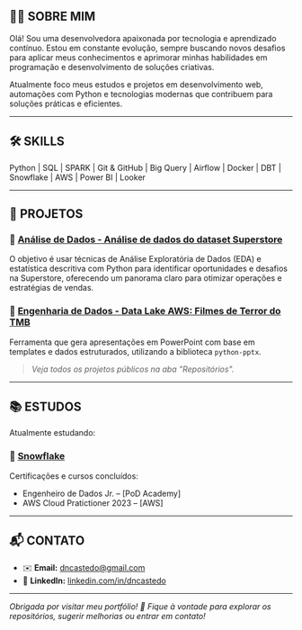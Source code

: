## 👩‍💻 SOBRE MIM

Olá! Sou uma desenvolvedora apaixonada por tecnologia e aprendizado contínuo. Estou em constante evolução, sempre buscando novos desafios para aplicar meus conhecimentos e aprimorar minhas habilidades em programação e desenvolvimento de soluções criativas.

Atualmente foco meus estudos e projetos em desenvolvimento web, automações com Python e tecnologias modernas que contribuem para soluções práticas e eficientes.

---

## 🛠️ SKILLS

Python  |  SQL  |  SPARK  |  Git & GitHub  | Big Query  |  Airflow  |  Docker  |  DBT  |  Snowflake  |  AWS  |  Power BI  |  Looker  

---

## 🚀 PROJETOS


### 🔹 [Análise de Dados - Análise de dados do dataset Superstore](https://github.com/dncastedo/projeto-analise-dados-superstore)

O objetivo é usar técnicas de Análise Exploratória de Dados (EDA) e estatística descritiva com Python para identificar oportunidades e desafios na Superstore, oferecendo um panorama claro para otimizar operações e estratégias de vendas.

### 🔹 [Engenharia de Dados - Data Lake AWS: Filmes de Terror do TMB](https://github.com/dncastedo/estagio-compass-uol-aws-de/tree/master/Desafio)

Ferramenta que gera apresentações em PowerPoint com base em templates e dados estruturados, utilizando a biblioteca `python-pptx`.

<!-- ### 🔹 [Painel Interativo com Dash](https://github.com/seuusuario/nome-do-repositorio)

Dashboard de visualização de dados com filtros interativos, gráficos e layout responsivo. -->

> _Veja todos os projetos públicos na aba "Repositórios"._

---

## 📚 ESTUDOS

Atualmente estudando:

### 🔹 [Snowflake](https://github.com/dncastedo/estudos-snowflake)
<!--### 🔹 [Modelagem de Dados](https://github.com/seuusuario/nome-do-repositorio)
### 🔹 [Arquitetura de Dados](https://github.com/seuusuario/nome-do-repositorio)
### 🔹 [Estatística](https://github.com/seuusuario/nome-do-repositorio)
### 🔹 [Docker](https://github.com/seuusuario/nome-do-repositorio)
### 🔹 [Snowflake](https://github.com/seuusuario/nome-do-repositorio)
### 🔹 [Spark](https://github.com/seuusuario/nome-do-repositorio) -->


Certificações e cursos concluídos:

- Engenheiro de Dados Jr. – [PoD Academy]
- AWS Cloud Pratictioner 2023 – [AWS]

---

## 📬 CONTATO

- ✉️ **Email:** dncastedo@gmail.com
- 💼 **LinkedIn:** [linkedin.com/in/dncastedo](https://linkedin.com/in/dncastedo)
---

_Obrigada por visitar meu portfólio! 💙 Fique à vontade para explorar os repositórios, sugerir melhorias ou entrar em contato!_


